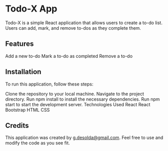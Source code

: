 # Todo-X App
Todo-X is a simple React application that allows users to create a to-do list. Users can add, mark, and remove to-dos as they complete them.

## Features
Add a new to-do
Mark a to-do as completed
Remove a to-do

## Installation
To run this application, follow these steps:

Clone the repository to your local machine.
Navigate to the project directory.
Run npm install to install the necessary dependencies.
Run npm start to start the development server.
Technologies Used
React
React Bootstrap
HTML
CSS


## Credits
This application was created by g.desolda@gmail.com. Feel free to use and modify the code as you see fit.
